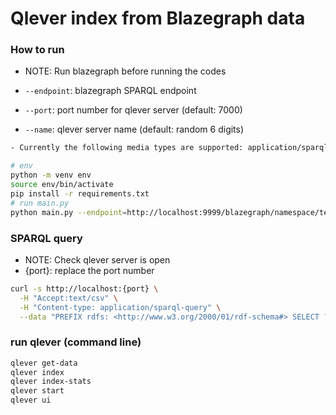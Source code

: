 # Qlever index from Blazegraph data

### How to run

- NOTE: Run blazegraph before running the codes

- `--endpoint`: blazegraph SPARQL endpoint
- `--port`: port number for qlever server (default: 7000)
- `--name`: qlever server name (default: random 6 digits)

```bash
- Currently the following media types are supported: application/sparql-results+json, application/sparql-results+xml, application/qlever-results+json, text/tab-separated-values, text/csv, text/turtle, application/octet-stream

# env
python -m venv env
source env/bin/activate
pip install -r requirements.txt
# run main.py
python main.py --endpoint=http://localhost:9999/blazegraph/namespace/test/sparql --port=7080 --name=test
```

### SPARQL query

- NOTE: Check qlever server is open
- {port}: replace the port number

```bash
curl -s http://localhost:{port} \
  -H "Accept:text/csv" \
  -H "Content-type: application/sparql-query" \
  --data "PREFIX rdfs: <http://www.w3.org/2000/01/rdf-schema#> SELECT ?label WHERE { ?s rdfs:label ?label . } LIMIT 10"
```

### run qlever (command line)

```bash
qlever get-data
qlever index
qlever index-stats
qlever start
qlever ui
```
